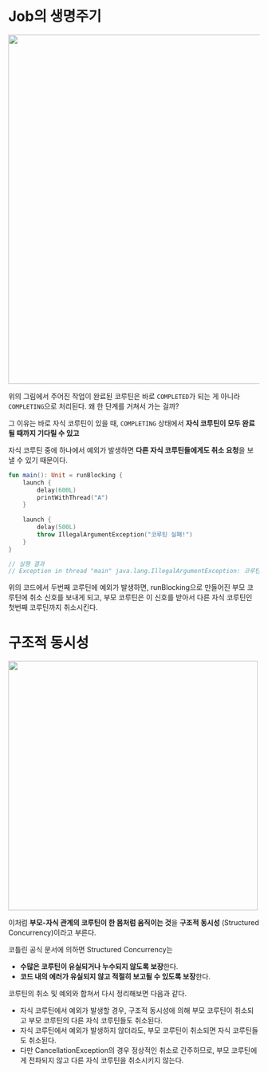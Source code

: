 # Job의 생명주기

<img width="700" src="https://github.com/leeeha/Android-TIL/assets/68090939/31f5afad-c07e-4764-9c1b-ac6416dfc4db"/>

위의 그림에서 주어진 작업이 완료된 코루틴은 바로 `COMPLETED`가 되는 게 아니라 `COMPLETING`으로 처리된다. 왜 한 단계를 거쳐서 가는 걸까? 

그 이유는 바로 자식 코루틴이 있을 때, `COMPLETING` 상태에서 **자식 코루틴이 모두 완료될 때까지 기다릴 수 있고**

자식 코루틴 중에 하나에서 예외가 발생하면 **다른 자식 코루틴들에게도 취소 요청**을 보낼 수 있기 때문이다.

```kotlin
fun main(): Unit = runBlocking {
	launch {
		delay(600L)
		printWithThread("A")
	}
	
	launch {
		delay(500L)
		throw IllegalArgumentException("코루틴 실패!")
	}
}

// 실행 결과 
// Exception in thread "main" java.lang.IllegalArgumentException: 코루틴 실패!
```

위의 코드에서 두번째 코루틴에 예외가 발생하면, runBlocking으로 만들어진 부모 코루틴에 취소 신호를 보내게 되고, 부모 코루틴은 이 신호를 받아서 다른 자식 코루틴인 첫번째 코루틴까지 취소시킨다. 

# 구조적 동시성

<img width="500" src="https://github.com/leeeha/Android-TIL/assets/68090939/8f622bae-0ef8-4e30-b8a1-fd0e2b35c35f"/>

이처럼 **부모-자식 관계의 코루틴이 한 몸처럼 움직이는 것**을 **구조적 동시성** (Structured Concurrency)이라고 부른다. 

코틀린 공식 문서에 의하면 Structured Concurrency는 

- **수많은 코루틴이 유실되거나 누수되지 않도록 보장**한다.
- **코드 내의 에러가 유실되지 않고 적절히 보고될 수 있도록 보장**한다.

코루틴의 취소 및 예외와 합쳐서 다시 정리해보면 다음과 같다. 

- 자식 코루틴에서 예외가 발생할 경우, 구조적 동시성에 의해 부모 코루틴이 취소되고 부모 코루틴의 다른 자식 코루틴들도 취소된다.
- 자식 코루틴에서 예외가 발생하지 않더라도, 부모 코루틴이 취소되면 자식 코루틴들도 취소된다.
- 다만 CancellationException의 경우 정상적인 취소로 간주하므로, 부모 코루틴에게 전파되지 않고 다른 자식 코루틴을 취소시키지 않는다.
